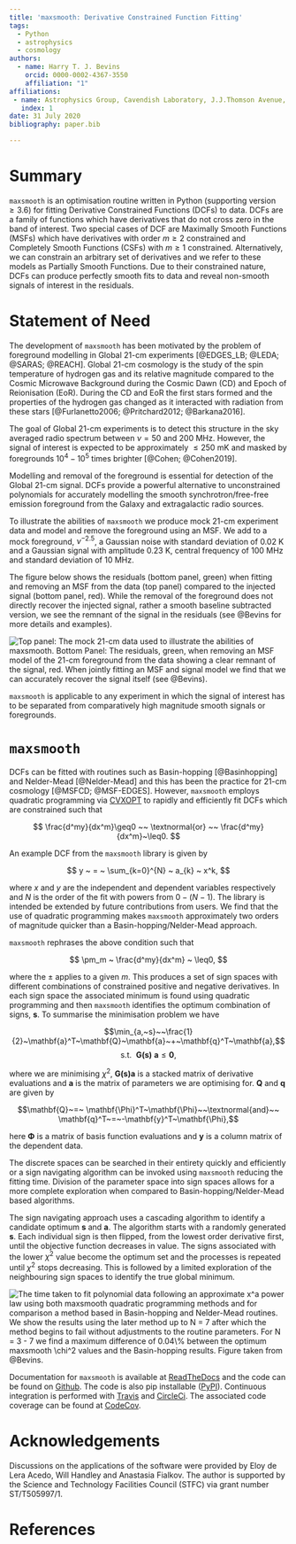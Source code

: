 ```yaml
---
title: 'maxsmooth: Derivative Constrained Function Fitting'
tags:
  - Python
  - astrophysics
  - cosmology
authors:
  - name: Harry T. J. Bevins
    orcid: 0000-0002-4367-3550
    affiliation: "1"
affiliations:
 - name: Astrophysics Group, Cavendish Laboratory, J.J.Thomson Avenue, Cambridge, CB3 0HE, United Kingdom
   index: 1
date: 31 July 2020
bibliography: paper.bib

---
```


# Summary

``maxsmooth`` is an optimisation routine written in Python (supporting version $\geq 3.6$)
for fitting Derivative Constrained Functions (DCFs) to data.
DCFs are a family of functions which have derivatives that do not cross
zero in the band of interest. Two special cases of DCF are Maximally Smooth Functions
(MSFs) which have derivatives with order $m \geq 2$ constrained and Completely Smooth
Functions (CSFs) with $m \geq 1$ constrained. Alternatively, we can constrain an
arbitrary set of derivatives and we
refer to these models as Partially Smooth Functions.
Due to their constrained nature, DCFs can produce perfectly smooth fits to
data and reveal non-smooth signals of interest in the residuals.

# Statement of Need

The development of ``maxsmooth`` has been motivated by the problem
of foreground modelling in Global 21-cm experiments [@EDGES_LB; @LEDA; @SARAS; @REACH].
Global 21-cm cosmology is the study of the spin temperature of hydrogen gas and
its relative magnitude compared to the Cosmic Microwave Background
during the Cosmic Dawn (CD) and Epoch of Reionisation (EoR). During the CD and EoR
the first stars formed and the properties of the hydrogen gas
changed as it interacted with radiation from these stars
[@Furlanetto2006; @Pritchard2012; @Barkana2016].

The goal of Global 21-cm experiments is to detect this
structure in the sky averaged radio spectrum between $\nu = 50$ and $200$ MHz.
However, the signal of interest is expected to be approximately $\leq 250$ mK and masked by
foregrounds $10^4 - 10^5$ times brighter [@Cohen; @Cohen2019].

Modelling and removal of the foreground is essential for detection of
the Global 21-cm signal. DCFs provide a powerful alternative to unconstrained
polynomials for accurately modelling the smooth synchrotron/free-free emission
foreground from the Galaxy and extragalactic radio sources.

To illustrate the abilities of ``maxsmooth`` we produce mock
21-cm experiment data and model and remove the foreground using an MSF.
We add to a mock foreground, $\nu^{-2.5}$,
a Gaussian noise with standard deviation of $0.02$ K and a
Gaussian signal with amplitude $0.23$ K, central frequency of $100$ MHz
and standard deviation of $10$ MHz.

The figure below shows the residuals (bottom panel, green) when fitting
and removing an MSF from the data (top panel) compared to the injected signal
(bottom panel, red). While the removal of the foreground does not
directly recover the injected signal, rather a smooth baseline subtracted version,
we see the remnant of the signal in
the residuals (see @Bevins for more details and examples).

![**Top panel:** The mock 21-cm data used to illustrate the abilities of
``maxsmooth``. **Bottom Panel:** The residuals, green, when removing an MSF
model of the 21-cm foreground from the data showing a clear remnant of
the signal, red. When jointly fitting an MSF and signal model we find that
we can accurately recover the signal itself (see @Bevins).](example.png)

``maxsmooth`` is applicable to any experiment in which the signal of interest
has to be separated
from comparatively high magnitude smooth signals or foregrounds.

# ``maxsmooth``

DCFs can be fitted with routines such as Basin-hopping [@Basinhopping] and
Nelder-Mead [@Nelder-Mead] and this has
been the practice for 21-cm cosmology [@MSFCD; @MSF-EDGES].
However, ``maxsmooth`` employs quadratic programming via
[CVXOPT](https://pypi.org/project/cvxopt/) to
rapidly and efficiently fit DCFs which are constrained such that

$$  \frac{d^my}{dx^m}\geq0 ~~ \textnormal{or} ~~ \frac{d^my}{dx^m}~\leq0. $$

An example DCF from the ``maxsmooth`` library is given by

$$ y ~ = ~ \sum_{k=0}^{N} ~ a_{k} ~ x^k, $$

where $x$ and $y$ are the independent and dependent variables respectively and $N$
is the order of the fit with powers from $0 - (N-1)$. The library is intended
be extended by future contributions from users.
We find that the use of quadratic programming makes ``maxsmooth``
approximately two orders of magnitude quicker than a Basin-hopping/Nelder-Mead approach.

``maxsmooth`` rephrases the above condition such that

$$ \pm_m ~ \frac{d^my}{dx^m} ~ \leq0, $$

where the $\pm$ applies to a given $m$. This produces a set of sign spaces
with different combinations of constrained positive and negative derivatives. In each sign space
the associated minimum is found using quadratic programming and then ``maxsmooth``
identifies the optimum combination of signs, $\mathbf{s}$. To
summarise the minimisation problem we have

$$\min_{a,~s}~~\frac{1}{2}~\mathbf{a}^T~\mathbf{Q}~\mathbf{a}~+~\mathbf{q}^T~\mathbf{a},$$
$$\mathrm{s.t.}~~\mathbf{G(s)~a} \leq \mathbf{0},$$

where we are minimising $\chi^2$, $\mathbf{G(s)a}$ is a stacked matrix of derivative evaluations and $\mathbf{a}$
is the matrix of parameters we are optimising for. $\mathbf{Q}$ and $\mathbf{q}$
are given by

$$\mathbf{Q}~=~ \mathbf{\Phi}^T~\mathbf{\Phi}~~\textnormal{and}~~ \mathbf{q}^T~=~-\mathbf{y}^T~\mathbf{\Phi},$$

here $\mathbf{\Phi}$ is a matrix of basis function evaluations and $\mathbf{y}$
is a column matrix of the dependent data.

The discrete spaces can be searched in their entirety quickly and efficiently or
a sign navigating algorithm can be invoked using ``maxsmooth``
reducing the fitting time. Division of the parameter space into
sign spaces allows for a more complete exploration
when compared to Basin-hopping/Nelder-Mead based algorithms.

The sign navigating approach uses a cascading algorithm to identify a candidate
optimum $\mathbf{s}$ and $\mathbf{a}$. The algorithm starts with a randomly generated $\mathbf{s}$. Each
individual sign is then flipped, from the lowest order derivative first, until the
objective function decreases in value. The signs associated with the lower
$\chi^2$ value become the optimum set and the processes is repeated until
$\chi^2$ stops decreasing. This is followed by a limited exploration
of the neighbouring sign spaces to identify the true global minimum.

![The time taken to fit polynomial data following an approximate $x^a$ power law
using both ``maxsmooth`` quadratic programming methods and for comparison a method
based in Basin-hopping and Nelder-Mead routines. We show the results using the later method
up to $N = 7$ after which the method begins to fail without adjustments to the routine parameters.
For $N = 3 - 7$ we find a maximum difference of $0.04\%$ between the optimum ``maxsmooth`` $\chi^2$
values and the Basin-hopping results. Figure taken from @Bevins.](times.png)

Documentation for ``maxsmooth`` is available at [ReadTheDocs](maxsmooth.readthedocs.io/)
and the code can be
found on [Github](https://github.com/htjb/maxsmooth). The code is also pip installable
([PyPI](https://pypi.org/project/maxsmooth/)). Continuous
integration is performed with [Travis](https://travis-ci.com/github/htjb/maxsmooth)
and [CircleCi](https://circleci.com/gh/htjb/maxsmooth). The
associated code coverage can be found at [CodeCov](https://codecov.io/gh/htjb/maxsmooth).

# Acknowledgements

Discussions on the applications of the software were provided by Eloy de Lera Acedo,
Will Handley and Anastasia Fialkov. The author is supported by the Science and
Technology Facilities Council (STFC) via grant number ST/T505997/1.

# References
